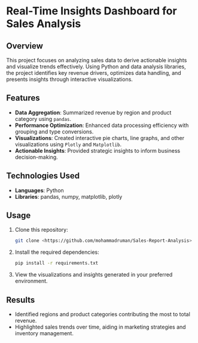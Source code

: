 # Real-Time Insights Dashboard for Sales Analysis

## Overview
This project focuses on analyzing sales data to derive actionable insights and visualize trends effectively. Using Python and data analysis libraries, the project identifies key revenue drivers, optimizes data handling, and presents insights through interactive visualizations.

## Features
- **Data Aggregation**: Summarized revenue by region and product category using `pandas`.
- **Performance Optimization**: Enhanced data processing efficiency with grouping and type conversions.
- **Visualizations**: Created interactive pie charts, line graphs, and other visualizations using `Plotly` and `Matplotlib`.
- **Actionable Insights**: Provided strategic insights to inform business decision-making.

## Technologies Used
- **Languages**: Python  
- **Libraries**: pandas, numpy, matplotlib, plotly  

## Usage
1. Clone this repository:
   ```bash
   git clone <https://github.com/mohammadruman/Sales-Report-Analysis>
   ```
2. Install the required dependencies:
   ```bash
   pip install -r requirements.txt
   ```
3. View the visualizations and insights generated in your preferred environment.

## Results
- Identified regions and product categories contributing the most to total revenue.
- Highlighted sales trends over time, aiding in marketing strategies and inventory management.
